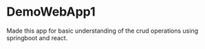 # DemoWebApp1
Made this app for basic understanding of the crud operations using springboot and react.
